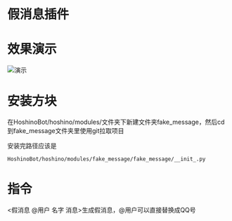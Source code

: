 # 假消息插件


# 效果演示
![演示](https://github.com/pcrbot/fake_message/blob/master/cs.png) 


# 安装方块
在HoshinoBot/hoshino/modules/文件夹下新建文件夹fake_message，然后cd到fake_message文件夹里使用git拉取项目

安装完路径应该是
```
HoshinoBot/hoshino/modules/fake_message/fake_message/__init_.py
```

# 指令

<假消息 @用户 名字 消息>生成假消息，@用户可以直接替换成QQ号
